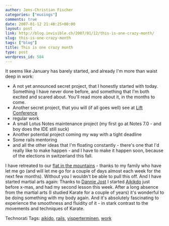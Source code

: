 ```yaml
---
author: Jens-Christian Fischer
categories: ["musings"]
comments: true
date: 2007-01-12 21:48:25+00:00
layout: post
link: http://blog.invisible.ch/2007/01/12/this-is-one-crazy-month/
slug: this-is-one-crazy-month
tags: ["blog"]
title: This is one crazy month
type: post
wordpress_id: 584
---
```


It seems like January has barely started, and already I'm more than waist deep in work:

* A not yet announced secret project, that I honestly started with today. Something I have never done before, and something that I'm both excited and scared about. You'll read more about it, in the months to come.
* Another secret project, that you will (if all goes well) see at [Lift Conference][1]
* regular work
* A small Lotus Notes maintenance project (my first go at Notes 7.0 - and boy does the IDE still suck)
* Another potential project coming my way with a tight deadline
* Some rails mentoring
* and all the other ideas that I'm floating constantly - there's one that I'd really like to make happen - and I have to make it happen soon, because of the elections in switzerland this fall.

I have retreated to our [flat in the mountains][4] - thanks to my family who have let me go (and will let me go for a couple of days almost each week for the next few months). Without you I wouldn't be able to pull this off. And I have started martial arts again: Thanks to [Dannie Jost][2] I started [Aikikdo][3] just before x-mas, and had my second lesson this week. After a long absence from the martial arts (I studied Karate for a couple of years) it's wonderful to be doing something with my body again. And it's absolutely fascinating to experience the smoothness and fluidity of it - in stark contrast to the movements and techniques of Karate. 


[1]: http://www.liftconference.com
[2]: http://uncondition.blogspot.com/index.html
[3]: http://en.wikipedia.org/wiki/Aikido
[4]: http://blog.invisible.ch/index.php?s=visperterminen&searchbutton=Go%21


Technorati Tags: [aikido](http://www.technorati.com/tag/aikido), [rails](http://www.technorati.com/tag/rails), [visperterminen](http://www.technorati.com/tag/visperterminen), [work](http://www.technorati.com/tag/work)

